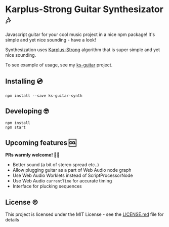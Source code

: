 # Karplus-Strong Guitar Synthesizator 🎶

Javascript guitar for your cool music project in a nice npm package! It's simple and yet nice sounding - have a look!

Synthesization uses [Karplus-Strong](http://en.wikipedia.org/wiki/Karplus–Strong_string_synthesis) algorithm that is super simple and yet nice sounding.

To see example of usage, see my [ks-guitar](https://github.com/ronkot/ks-guitar) project.

## Installing 💿

`npm install --save ks-guitar-synth`

## Developing 🤓

```
npm install
npm start
```

## Upcoming features 🆒

**PRs warmly welcome! 🙏🏾**

- Better sound (a bit of stereo spread etc..)
- Allow plugging guitar as a part of Web Audio node graph
- Use Web Audio Worklets instead of ScriptProcessorNode
- Use Web Audio `currentTime` for accurate timing
- Interface for plucking sequences

## License ©️

This project is licensed under the MIT License - see the [LICENSE.md](LICENSE.md) file for details